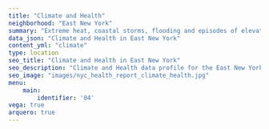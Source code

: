 ```yaml
---
title: "Climate and Health"
neighborhood: "East New York"
summary: "Extreme heat, coastal storms, flooding and episodes of elevated ozone are climate-related hazards that may increase with climate change and have important public health impacts in New York City. Extreme weather can cause power outages, which also threaten public health. This report provides neighborhood indicators of climate-related hazards, vulnerability and health impacts."
data_json: "Climate and Health in East New York"
content_yml: "climate"
type: location
seo_title: "Climate and Health in East New York"
seo_description: "Climate and Health data profile for the East New York neighborhood of NYC."
seo_image: "images/nyc_health_report_climate_health.jpg"
menu:
    main:
        identifier: '04'
vega: true
arquero: true
---
```

